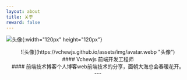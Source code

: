 ```yaml
---
layout: about
title: 关于
reward: false
---
```


![头像](https://vchewjs.github.io/assets/img/avatar.webp "头像"){:width="120px" height="120px"}

<div align=center width="30%" height="30%">![头像](https://vchewjs.github.io/assets/img/avatar.webp "头像")

<center>####  Vchewjs 前端开发工程师</center>
<center>#### 前端技术博客个人博客web前端技术的分享，面朝大海总会春暖花开。</center>
---




